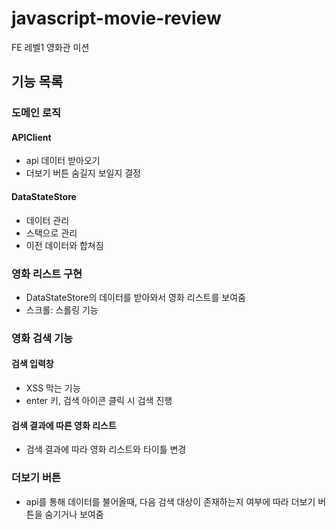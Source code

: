 # javascript-movie-review

FE 레벨1 영화관 미션

## 기능 목록

### 도메인 로직

#### APIClient

- api 데이터 받아오기
- 더보기 버튼 숨길지 보일지 결정

#### DataStateStore

- 데이터 관리
- 스택으로 관리
- 이전 데이터와 합쳐짐

### 영화 리스트 구현

- DataStateStore의 데이터를 받아와서 영화 리스트를 보여줌
- 스크롤: 스롤링 기능

### 영화 검색 기능

#### 검색 입력창

- XSS 막는 기능
- enter 키, 검색 아이콘 클릭 시 검색 진행

#### 검색 결과에 따른 영화 리스트

- 검색 결과에 따라 영화 리스트와 타이틀 변경

### 더보기 버튼

- api를 통해 데이터를 불어올때, 다음 검색 대상이 존재하는지 여부에 따라 더보기 버튼을 숨기거나 보여줌
